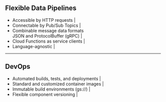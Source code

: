 ## Flexible Data Pipelines

- Accessible by HTTP requests |
- Connectable by Pub/Sub Topics |
- Combinable message data formats <br> JSON and ProtocolBuffer (gRPC) |
- Cloud Functions as service clients |
- Language-agnostic |

---
## DevOps

- Automated builds, tests, and deployments |
- Standard and customized container images |
- Immutable build environments (gs://) |
- Flexible component versioning |